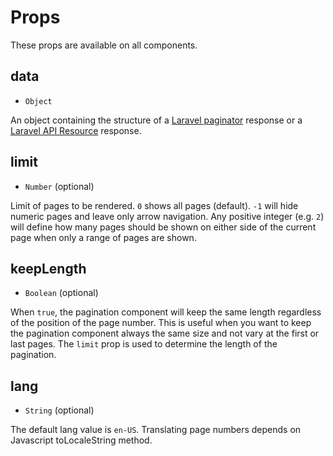 # Props

These props are available on all components.

## data 

* `Object`

An object containing the structure of a [Laravel paginator](https://laravel.com/docs/9.x/pagination) response or a [Laravel API Resource](https://laravel.com/docs/9.x/eloquent-resources) response. 

## limit 

* `Number` (optional) 

Limit of pages to be rendered. `0` shows all pages (default). `-1` will hide numeric pages and leave only arrow navigation. Any positive integer (e.g. `2`) will define how many pages should be shown on either side of the current page when only a range of pages are shown.

## keepLength

* `Boolean` (optional)

When `true`, the pagination component will keep the same length regardless of the position of the page number. This is useful when you want to keep the pagination component always the same size and not vary at the first or last pages. The `limit` prop is used to determine the length of the pagination.

## lang

* `String` (optional)

The default lang value is `en-US`. Translating page numbers depends on Javascript toLocaleString method.
